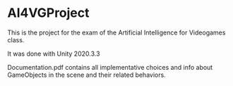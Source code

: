 # AI4VGProject

This is the project for the exam of the Artificial Intelligence for Videogames class. 

It was done with Unity 2020.3.3

Documentation.pdf contains all implementative choices and info about GameObjects in the scene and their related behaviors. 
